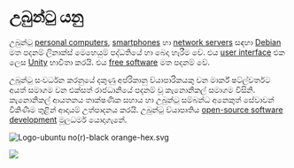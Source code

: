 # උබුන්ටු යනු

උබුන්ටු [personal computers](https://en.wikipedia.org/wiki/Personal_computer), [smartphones](https://en.wikipedia.org/wiki/Smartphone) හා [network servers](https://en.wikipedia.org/wiki/Network_servers) සඳහා [Debian](https://en.wikipedia.org/wiki/Debian) මත පදනම් ලිනාක්ස් මෙහෙයුම් පද්ධතියේ හා බෙදා හැරීම වේ. එය [user interface](https://en.wikipedia.org/wiki/User_interface) එක ලෙස [Unity](https://en.wikipedia.org/wiki/Unity_%28user_interface%29) භාවිතා කරයි. එය [free software](https://en.wikipedia.org/wiki/Free_software) මත පදනම් වේ.

උබුන්ටු සංවර්ධන කරනුයේ දකුණු අප්රිකානු ව්යාපාරිකයකු වන මාර්ක් ෂට්ල්වර්තට අයත් සමාගම වන එක්සත් රාජධානියේ පදනම් වූ කැනොනිකල් සමාගම විසිනි. කැනොනිකල් ආයතනය තාක්ෂණික සහාය හා උබුන්ටු සම්බන්ධ අනෙකුත් සේවාවන් විකිණීම තුළින් ආදායම් උත්පාදනය කරයි. උබුන්ටු ව්යාපෘතිය [open-source software development](https://en.wikipedia.org/wiki/Open-source_software_development) මූලධර්ම යොදාගැනේ.

![Logo-ubuntu no\(r\)-black orange-hex.svg](https://upload.wikimedia.org/wikipedia/commons/thumb/3/3a/Logo-ubuntu_no%28r%29-black_orange-hex.svg/250px-Logo-ubuntu_no%28r%29-black_orange-hex.svg.png)

[![](https://fossbytes.com/wp-content/uploads/2016/01/ubuntu-16.04.jpg)](https://fossbytes.com/wp-content/uploads/2016/01/ubuntu-16.04.jpg)

